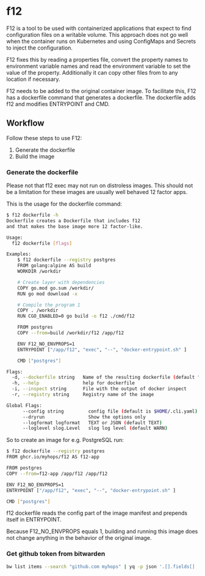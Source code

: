 # f12

F12 is a tool to be used with containerized applications that expect to find configuration files on a writable volume. 
This approach does not go well when the container runs on Kubernetes and using
ConfigMaps and Secrets to inject the configuration.

F12 fixes this by reading a properties file, convert the property names to 
environment variable names and read the environment variable to set the value 
of the property.
Additionally it can copy other files from to any location if necessary.

F12 needs to be added to the original container image.
To facilitate this, F12 has a dockerfile command that generates a dockerfile.
The dockerfile adds f12 and modifies ENTRYPOINT and CMD.

## Workflow

Follow these steps to use F12:

1. Generate the dockerfile
1. Build the image

### Generate the dockerfile

Please not that f12 exec may not run on distroless images.
This should not be a limitation for these images are usually well behaved 12 factor apps.

This is the usage for the dockerfile command:

```bash
$ f12 dockerfile -h
Dockerfile creates a Dockerfile that includes f12
and that makes the base image more 12 factor-like.

Usage:
  f12 dockerfile [flags]

Examples:
    $ f12 dockerfile --registry postgres
    FROM golang:alpine AS build
    WORKDIR /workdir

    # Create layer with dependencies
    COPY go.mod go.sum /workdir/
    RUN go mod download -x

    # Compile the program 1
    COPY . /workdir
    RUN CGO_ENABLED=0 go build -o f12 ./cmd/f12

    FROM postgres
    COPY --from=build /workdir/f12 /app/f12

    ENV F12_NO_ENVPROPS=1
    ENTRYPOINT ["/app/f12", "exec", "--", "docker-entrypoint.sh" ]

    CMD ["postgres"]

Flags:
  -d, --dockerfile string   Name of the resulting dockerfile (default "-")
  -h, --help                help for dockerfile
  -i, --inspect string      File with the output of docker inspect
  -r, --registry string     Registry name of the image

Global Flags:
      --config string         config file (default is $HOME/.cli.yaml)
      --dryrun                Show the options only
      --logformat logformat   TEXT or JSON (default TEXT)
      --loglevel slog.Level   slog log level (default WARN)
```

So to create an image for e.g. PostgreSQL run:

```bash
$ f12 dockerfile --registry postgres
FROM ghcr.io/myhops/f12 AS f12-app

FROM postgres
COPY --from=f12-app /app/f12 /app/f12

ENV F12_NO_ENVPROPS=1
ENTRYPOINT ["/app/f12", "exec", "--", "docker-entrypoint.sh" ]

CMD ["postgres"]
```

f12 dockerfile reads the config part of the image manifest and prepends itself in ENTRYPOINT.

Because F12_NO_ENVPROPS equals 1, building and running this image does not change anything in the behavior of the original image.

### Get github token from bitwarden

```bash
bw list items --search "github.com myhops" | yq -p json '.[].fields[] | select(.name == "GHCR Access Token") | .value'
```


